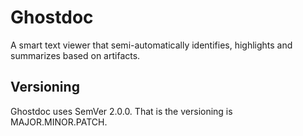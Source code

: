 # Ghostdoc

A smart text viewer that semi-automatically identifies, highlights and summarizes
based on artifacts.

## Versioning
Ghostdoc uses SemVer 2.0.0. That is the versioning is MAJOR.MINOR.PATCH.
